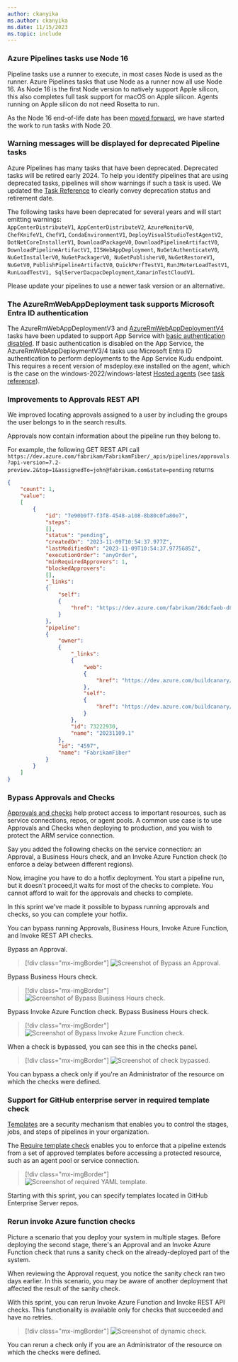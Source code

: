 ```yaml
---
author: ckanyika
ms.author: ckanyika
ms.date: 11/15/2023
ms.topic: include
---
```


### Azure Pipelines tasks use Node 16

Pipeline tasks use a runner to execute, in most cases Node is used as the runner. Azure Pipelines tasks that use Node as a runner now all use Node 16. As Node 16 is the first Node version to natively support Apple silicon, this also completes full task support for macOS on Apple silicon. Agents running on Apple silicon do not need Rosetta to run.

As the Node 16 end-of-life date has been [moved forward](https://nodejs.org/en/blog/announcements/nodejs16-eol), we have started the work to run tasks with Node 20.

### Warning messages will be displayed for deprecated Pipeline tasks

Azure Pipelines has many tasks that have been deprecated. Deprecated tasks will be retired early 2024. To help you identify pipelines that are using deprecated tasks, pipelines will show warnings if such a task is used. We updated the [Task Reference](/azure/devops/pipelines/tasks/reference/?view=azure-pipelines&preserve-view=true) to clearly convey deprecation status and retirement date.

The following tasks have been deprecated for several years and will start emitting warnings:  
`AppCenterDistributeV1`, `AppCenterDistributeV2`, `AzureMonitorV0`, `ChefKnifeV1`, `ChefV1`, `CondaEnvironmentV1`, `DeployVisualStudioTestAgentV2`, `DotNetCoreInstallerV1`, `DownloadPackageV0`, `DownloadPipelineArtifactV0`, `DownloadPipelineArtifactV1`, `IISWebAppDeployment`, `NuGetAuthenticateV0`, `NuGetInstallerV0`, `NuGetPackagerV0`,` NuGetPublisherV0`, `NuGetRestoreV1`, `NuGetV0`, `PublishPipelineArtifactV0`, `QuickPerfTestV1`, `RunJMeterLoadTestV1`, `RunLoadTestV1, SqlServerDacpacDeployment`,`XamarinTestCloudV1`.

Please update your pipelines to use a newer task version or an alternative.

### The AzureRmWebAppDeployment task supports Microsoft Entra ID authentication

The AzureRmWebAppDeploymentV3 and [AzureRmWebAppDeploymentV4](https://learn.microsoft.com/azure/devops/pipelines/tasks/reference/azure-rm-web-app-deployment-v4?view=azure-pipelines) tasks have been updated to support App Service with [basic authentication disabled](https://learn.microsoft.com/azure/app-service/configure-basic-auth-disable?tabs=portal&preserve-view=true). If basic authentication is disabled on the App Service, the AzureRmWebAppDeploymentV3/4 tasks use Microsoft Entra ID authentication to perform deployments to the App Service Kudu endpoint. This requires a recent version of msdeploy.exe installed on the agent, which is the case on the windows-2022/windows-latest [Hosted agents](/azure/devops/pipelines/agents/hosted?view=azure-devops&tabs=yaml#software&preserve-view=true) (see [task reference](https://learn.microsoft.com/azure/devops/pipelines/tasks/reference/azure-rm-web-app-deployment-v4?view=azure-pipelines#i-cant-web-deploy-to-my-azure-app-service-using-microsoft-entra-id-authentication-from-my-windows-agent)).


### Improvements to Approvals REST API

We improved locating approvals assigned to a user by including the groups the user belongs to in the search results.

Approvals now contain information about the pipeline run they belong to.


For example, the following GET REST API call `https://dev.azure.com/fabrikam/FabrikamFiber/_apis/pipelines/approvals?api-version=7.2-preview.2&top=1&assignedTo=john@fabrikam.com&state=pending` returns 

```json
{
    "count": 1,
    "value":
    [
        {
            "id": "7e90b9f7-f3f8-4548-a108-8b80c0fa80e7",
            "steps":
            [],
            "status": "pending",
            "createdOn": "2023-11-09T10:54:37.977Z",
            "lastModifiedOn": "2023-11-09T10:54:37.9775685Z",
            "executionOrder": "anyOrder",
            "minRequiredApprovers": 1,
            "blockedApprovers":
            [],
            "_links":
            {
                "self":
                {
                    "href": "https://dev.azure.com/fabrikam/26dcfaeb-d8fe-495c-91cb-fec4acb44fbb/_apis/pipelines/approvals/7e80b987-f3fe-4578-a108-8a80c0fb80e7"
                }
            },
            "pipeline":
            {
                "owner":
                {
                    "_links":
                    {
                        "web":
                        {
                            "href": "https://dev.azure.com/buildcanary/26dcfaeb-d8fe-495c-91cb-fec4acb44fbb/_build/results?buildId=73222930"
                        },
                        "self":
                        {
                            "href": "https://dev.azure.com/buildcanary/26dcfaeb-d8fe-495c-91cb-fec4acb44fbb/_apis/build/Builds/73222930"
                        }
                    },
                    "id": 73222930,
                    "name": "20231109.1"
                },
                "id": "4597",
                "name": "FabrikamFiber"
            }
        }
    ]
}
```


### Bypass Approvals and Checks

[Approvals and checks](/azure/devops/pipelines/process/approvals?view=azure-devops&tabs=check-pass&preserve-view=true ) help protect access to important resources, such as service connections, repos, or agent pools. A common use case is to use Approvals and Checks when deploying to production, and you wish to protect the ARM service connection. 

Say you added the following checks on the service connection: an Approval, a Business Hours check, and an Invoke Azure Function check (to enforce a delay between different regions).

Now, imagine you have to do a hotfix deployment. You start a pipeline run, but it doesn't proceed,it waits for most of the checks to complete. You cannot afford to wait for the approvals and checks to complete.

In this sprint we've made it possible to bypass running approvals and checks, so you can complete your hotfix. 

You can bypass running Approvals, Business Hours, Invoke Azure Function, and Invoke REST API checks.

Bypass an Approval.
> [!div class="mx-imgBorder"]
> ![Screenshot of Bypass an Approval.](../../media/230-pipelines-01.png " Screenshot of Bypass an Approval.")

Bypass Business Hours check.
> [!div class="mx-imgBorder"]
> ![Screenshot of Bypass Business Hours check.](../../media/230-pipelines-02.png " Screenshot of Bypass Business Hours check.")

Bypass Invoke Azure Function check.
Bypass Business Hours check.
> [!div class="mx-imgBorder"]
> ![Screenshot of Bypass Invoke Azure Function check.](../../media/230-pipelines-03.png " Screenshot of Bypass Invoke Azure Function check.")

When a check is bypassed, you can see this in the checks panel.
> [!div class="mx-imgBorder"]
> ![Screenshot of check bypassed.](../../media/230-pipelines-04.png " Screenshot of check bypassed.")

You can bypass a check only if you're an Administrator of the resource on which the checks were defined.

### Support for GitHub enterprise server in required template check

[Templates](/azure/devops/pipelines/security/templates) are a security mechanism that enables you to control the stages, jobs, and steps of pipelines in your organization.

The [Require template check](/azure/devops/pipelines/process/approvals?view=azure-devops&tabs=check-pass#required-template&preserve-view=true) enables you to enforce that a pipeline extends from a set of approved templates before accessing a protected resource, such as an agent pool or service connection.

> [!div class="mx-imgBorder"]
> ![Screenshot of required YAML template.](../../media/230-pipelines-06.png " Screenshot of required YAML template.")

Starting with this sprint, you can specify templates located in GitHub Enterprise Server repos.


### Rerun invoke Azure function checks

Picture a scenario that you deploy your system in multiple stages. Before deploying the second stage, there's an Approval and an Invoke Azure Function check that runs a sanity check on the already-deployed part of the system. 

When reviewing the Approval request, you notice the sanity check ran two days earlier. In this scenario, you may be aware of another deployment that affected the result of the sanity check.

With this sprint, you can rerun Invoke Azure Function and Invoke REST API checks. This functionality is available only for checks that succeeded and have no retries.

> [!div class="mx-imgBorder"]
> ![Screenshot of dynamic check.](../../media/230-pipelines-05.png " Screenshot of dynamic check.")

You can rerun a check only if you are an Administrator of the resource on which the checks were defined.
